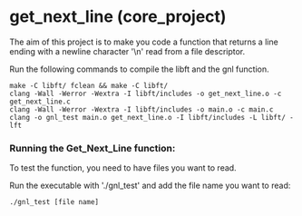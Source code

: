 # get_next_line (core_project)

The aim of this project is to make you code a function that returns a 
line ending with a newline character '\n' read from a file descriptor.

Run the following commands to compile the libft and the gnl function.

```
make -C libft/ fclean && make -C libft/
clang -Wall -Werror -Wextra -I libft/includes -o get_next_line.o -c get_next_line.c
clang -Wall -Werror -Wextra -I libft/includes -o main.o -c main.c
clang -o gnl_test main.o get_next_line.o -I libft/includes -L libft/ -lft
```

### Running the Get_Next_Line function:

To test the function, you need to have files you want to read.

Run the executable with './gnl_test' and add the file name you want to read:

```
./gnl_test [file name]
```

